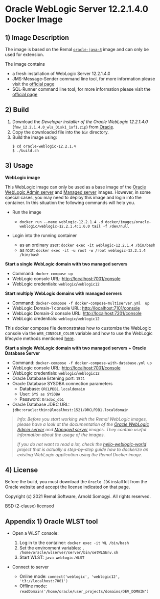 # Oracle WebLogic Server 12.2.1.4.0 Docker Image

## 1) Image Description
The image is based on the Remal [`oracle-java-8`](../../java/oracle-java-8) image and can only be used for extension.

The image contains
* a fresh installation of WebLogic Server 12.2.1.4.0
* JMS-Message-Sender command line tool, for more information please visit the [official page](https://github.com/zappee/jms-message-sender)
* SQL-Runner command line tool, for more information please visit the [official page](https://github.com/zappee/sql-runner)

## 2) Build
1. Download the _Developer installer of the Oracle WebLogic 12.2.1.4.0_ (`fmw_12.2.1.4.0_wls_Disk1_1of1.zip`) from [Oracle](https://download.oracle.com/otn/nt/middleware/12c/122140/fmw_12.2.1.4.0_wls_Disk1_1of1.zip).
1. Copy the downloaded file into the `bin` directory.
1. Build the image using:
    ~~~
    $ cd oracle-weblogic-12.2.1.4
    $ ./build.sh
    ~~~

## 3) Usage
__WebLogic image__

This WebLogic image can only be used as a base image of the [Oracle WebLogic Admin server](../oracle-weblogic-12.2.1.4-admin-server) and [Managed server](../oracle-weblogic-12.2.1.4-managed-server) images.
However, in some special cases, you may need to deploy this image and login into the container.
In this situation the following commands will help you.

* Run the image
  * `docker run --name weblogic-12.2.1.4 -d docker/images/oracle-weblogic/weblogic-12.2.1.4:1.0.0 tail -f /dev/null`


* Login into the running container
   * as an ordinary user: `docker exec -it weblogic-12.2.1.4 /bin/bash`
   * as root: `docker exec -it -u root -w /root weblogic-12.2.1.4 /bin/bash`

__Start a single WebLogic domain with two managed servers__
* Command: `docker-compuse up`
* WebLogic console URL: [http://localhost:7001/console](http://localhost:7001/console)
* WebLogic credentials: `weblogic`/`weblogic12`

__Start multiply WebLogic domains with managed servers__
* Command: `docker-compose -f docker-compose-multiserver.yml  up`
* WebLogic Domain-1 console URL: [http://localhost:7101/console](http://localhost:7101/console)
* WebLogic Domain-2 console URL: [http://localhost:7201/console](http://localhost:7201/console)
* WebLogic credentials: `weblogic`/`weblogic12`

This docker compose file demonstrates how to customize the WebLogic console via the `WEB_CONSOLE_COLOR` variable and how to use the WebLogic lifecycle methods mentioned [here](../oracle-weblogic-12.2.1.4-admin-server).

__Start a single WebLogic domain with two managed servers + Oracle Database Server__
* Command: `docker-compose -f docker-compose-with-database.yml up`
* WebLogic console URL: [http://localhost:7001/console](http://localhost:7001/console)
* WebLogic credentials: `weblogic`/`weblogic12`
* Oracle Database listening port: `1521`
* Oracle Database SYSDBA connection parameters
  * Database: `ORCLPDB1.localdomain`
  * User: `SYS as SYSDBA`
  * Password: `Oradoc_db1`
* Oracle Database JDBC URL: `jdbc:oracle:thin:@localhost:1521/ORCLPDB1.localdomain`

> _Info: Before you start working with the Remal WebLogic images, please have a look at the documentation of the [Oracle WebLogic Admin server](../oracle-weblogic-12.2.1.4-admin-server) and [Managed server](../oracle-weblogic-12.2.1.4-managed-server) images._
> _They contain useful information about the usege of the images._
> 
> _If you do not want to read a lot, check the [hello-weblogic-world](../hello-weblogic-world) project that is actually a step-by-step guide how to dockerize an existing WebLogic application using the Remal Docker image._

## 4) License
Before the build, you must download the `Oracle JDK` install kit from the Oracle website and accept the license indicated on that page.

Copyright (c) 2021 Remal Software, Arnold Somogyi. All rights reserved.

BSD (2-clause) licensed

## Appendix 1) Oracle WLST tool
* Open a WLST console:
   1. Log in to the container: `docker exec -it WL /bin/bash`
   1. Set the environment variables: `. /home/oracle/wlserver/server/bin/setWLSEnv.sh`
   1. Start WLST: `java weblogic.WLST` 

* Connect to server
   * Online mode: `connect('weblogic', 'weblogic12', 't3://localhost:7001')`
   * Offline mode: `readDomain('/home/oracle/user_projects/domains/DEV_DOMAIN')`
